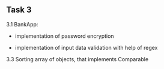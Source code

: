 ## Task 3

3.1 BankApp:
 - implementation of password encryption

- implementation of input data validation with help of regex

3.3 Sorting array of objects, that implements Comparable 